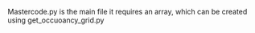 Mastercode.py is the main file
it requires an array, which can be created using get_occuoancy_grid.py
